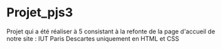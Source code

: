 # Projet_pjs3
Projet qui a été réaliser à 5 consistant à la refonte de la page d'accueil de notre site : IUT Paris Descartes uniquement en HTML et CSS
